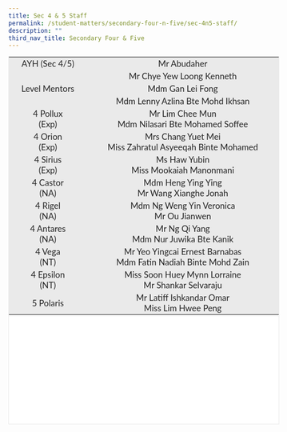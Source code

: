 ```yaml
---
title: Sec 4 & 5 Staff
permalink: /student-matters/secondary-four-n-five/sec-4n5-staff/
description: ""
third_nav_title: Secondary Four & Five
---
```


<table width="363" class="iveo_table ives_tab_1" style="margin: 0px; outline: 0px; padding: 0px; border: 1px solid rgb(234, 234, 234); color: rgb(0, 0, 0); font-family: Lato, sans-serif; font-size: 17px; font-style: normal; font-variant-ligatures: normal; font-variant-caps: normal; font-weight: 400; letter-spacing: normal; orphans: 2; text-align: left; text-transform: none; white-space: normal; widows: 2; word-spacing: 0px; -webkit-text-stroke-width: 0px; background-color: rgb(255, 255, 255); text-decoration-thickness: initial; text-decoration-style: initial; text-decoration-color: initial; width: 542px; height: 736px;"><tbody class="" style="margin: 0px; outline: 0px; padding: 0px;"><tr height="21" class="" style="margin: 0px; outline: 0px; padding: 0px;"><td height="21" class="" width="101" style="margin: 0px; outline: 0px; padding: 2px; text-align: center; background-color: rgb(234, 234, 234); color: rgb(34, 34, 34); width: 152px;">AYH (Sec 4/5)</td><td colspan="3" class="" width="262" style="margin: 0px; outline: 0px; padding: 2px; text-align: center; background-color: rgb(234, 234, 234); color: rgb(34, 34, 34); width: 382px;">Mr Abudaher</td></tr><tr height="21" class="" style="margin: 0px; outline: 0px; padding: 0px;"><td rowspan="3" height="63" class="" style="margin: 0px; outline: 0px; padding: 2px; text-align: center; background-color: rgb(234, 234, 234); color: rgb(34, 34, 34);">Level Mentors</td><td colspan="3" class="" style="margin: 0px; outline: 0px; padding: 2px; text-align: center; background-color: rgb(234, 234, 234); color: rgb(34, 34, 34);">Mr Chye Yew Loong Kenneth</td></tr><tr height="21" class="" style="margin: 0px; outline: 0px; padding: 0px;"><td colspan="3" height="21" class="" style="margin: 0px; outline: 0px; padding: 2px; text-align: center; background-color: rgb(234, 234, 234); color: rgb(34, 34, 34);">Mdm Gan Lei Fong</td></tr><tr height="21" class="" style="margin: 0px; outline: 0px; padding: 0px;"><td colspan="3" height="21" class="" style="margin: 0px; outline: 0px; padding: 2px; text-align: center; background-color: rgb(234, 234, 234); color: rgb(34, 34, 34);">Mdm Lenny Azlina Bte Mohd Ikhsan</td></tr><tr height="42" class="" style="margin: 0px; outline: 0px; padding: 0px;"><td height="42" class="" width="101" style="margin: 0px; outline: 0px; padding: 2px; text-align: center; background-color: rgb(234, 234, 234); color: rgb(34, 34, 34);">4 Pollux<br class="" style="margin: 0px; outline: 0px; padding: 0px;">(Exp)</td><td colspan="3" class="" width="262" style="margin: 0px; outline: 0px; padding: 2px; text-align: center; background-color: rgb(234, 234, 234); color: rgb(34, 34, 34);">Mr Lim Chee Mun<br class="" style="margin: 0px; outline: 0px; padding: 0px;">Mdm Nilasari Bte Mohamed Soffee</td></tr><tr height="42" class="" style="margin: 0px; outline: 0px; padding: 0px;"><td height="42" class="" width="101" style="margin: 0px; outline: 0px; padding: 2px; text-align: center; background-color: rgb(234, 234, 234); color: rgb(34, 34, 34);">4 Orion<br class="" style="margin: 0px; outline: 0px; padding: 0px;">(Exp)</td><td colspan="3" class="" width="262" style="margin: 0px; outline: 0px; padding: 2px; text-align: center; background-color: rgb(234, 234, 234); color: rgb(34, 34, 34);">Mrs Chang Yuet Mei<br class="" style="margin: 0px; outline: 0px; padding: 0px;">Miss Zahratul Asyeeqah Binte Mohamed</td></tr><tr height="42" class="" style="margin: 0px; outline: 0px; padding: 0px;"><td height="42" class="" width="101" style="margin: 0px; outline: 0px; padding: 2px; text-align: center; background-color: rgb(234, 234, 234); color: rgb(34, 34, 34);">4 Sirius<br class="" style="margin: 0px; outline: 0px; padding: 0px;">(Exp)</td><td colspan="3" class="" width="262" style="margin: 0px; outline: 0px; padding: 2px; text-align: center; background-color: rgb(234, 234, 234); color: rgb(34, 34, 34);">Ms Haw Yubin<br class="" style="margin: 0px; outline: 0px; padding: 0px;">Miss Mookaiah Manonmani</td></tr><tr height="42" class="" style="margin: 0px; outline: 0px; padding: 0px;"><td height="42" class="" width="101" style="margin: 0px; outline: 0px; padding: 2px; text-align: center; background-color: rgb(234, 234, 234); color: rgb(34, 34, 34);">4 Castor<br class="" style="margin: 0px; outline: 0px; padding: 0px;">(NA)</td><td colspan="3" class="" width="262" style="margin: 0px; outline: 0px; padding: 2px; text-align: center; background-color: rgb(234, 234, 234); color: rgb(34, 34, 34);">Mdm Heng Ying Ying<br class="" style="margin: 0px; outline: 0px; padding: 0px;">Mr Wang Xianghe Jonah</td></tr><tr height="42" class="" style="margin: 0px; outline: 0px; padding: 0px;"><td height="42" class="" width="101" style="margin: 0px; outline: 0px; padding: 2px; text-align: center; background-color: rgb(234, 234, 234); color: rgb(34, 34, 34);">4 Rigel<br class="" style="margin: 0px; outline: 0px; padding: 0px;">(NA)</td><td colspan="3" class="" width="262" style="margin: 0px; outline: 0px; padding: 2px; text-align: center; background-color: rgb(234, 234, 234); color: rgb(34, 34, 34);">Mdm Ng Weng Yin Veronica<br class="" style="margin: 0px; outline: 0px; padding: 0px;">Mr Ou Jianwen</td></tr><tr height="42" class="" style="margin: 0px; outline: 0px; padding: 0px;"><td height="42" class="" width="101" style="margin: 0px; outline: 0px; padding: 2px; text-align: center; background-color: rgb(234, 234, 234); color: rgb(34, 34, 34);">4 Antares<br class="" style="margin: 0px; outline: 0px; padding: 0px;">(NA)</td><td colspan="3" class="" width="262" style="margin: 0px; outline: 0px; padding: 2px; text-align: center; background-color: rgb(234, 234, 234); color: rgb(34, 34, 34);">Mr Ng Qi Yang<br class="" style="margin: 0px; outline: 0px; padding: 0px;">Mdm Nur Juwika Bte Kanik</td></tr><tr height="42" class="" style="margin: 0px; outline: 0px; padding: 0px;"><td height="42" class="" width="101" style="margin: 0px; outline: 0px; padding: 2px; text-align: center; background-color: rgb(234, 234, 234); color: rgb(34, 34, 34);">4 Vega<br class="" style="margin: 0px; outline: 0px; padding: 0px;">(NT)</td><td colspan="3" class="" width="262" style="margin: 0px; outline: 0px; padding: 2px; text-align: center; background-color: rgb(234, 234, 234); color: rgb(34, 34, 34);">Mr Yeo Yingcai Ernest Barnabas<br class="" style="margin: 0px; outline: 0px; padding: 0px;">Mdm Fatin Nadiah Binte Mohd Zain</td></tr><tr height="42" class="" style="margin: 0px; outline: 0px; padding: 0px;"><td height="42" class="" width="101" style="margin: 0px; outline: 0px; padding: 2px; text-align: center; background-color: rgb(234, 234, 234); color: rgb(34, 34, 34);">4 Epsilon<br class="" style="margin: 0px; outline: 0px; padding: 0px;">(NT)</td><td colspan="3" class="" width="262" style="margin: 0px; outline: 0px; padding: 2px; text-align: center; background-color: rgb(234, 234, 234); color: rgb(34, 34, 34);">Miss Soon Huey Mynn Lorraine<br class="" style="margin: 0px; outline: 0px; padding: 0px;">Mr Shankar Selvaraju</td></tr><tr height="42" class="" style="margin: 0px; outline: 0px; padding: 0px;"><td height="42" class="" width="101" style="margin: 0px; outline: 0px; padding: 2px; text-align: center; background-color: rgb(234, 234, 234); color: rgb(34, 34, 34);">5 Polaris</td><td colspan="3" class="" width="262" style="margin: 0px; outline: 0px; padding: 2px; text-align: center; background-color: rgb(234, 234, 234); color: rgb(34, 34, 34);">Mr Latiff Ishkandar Omar<br class="" style="margin: 0px; outline: 0px; padding: 0px;">Miss Lim Hwee Peng</td></tr></tbody></table>